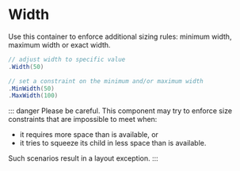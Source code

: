 # Width

Use this container to enforce additional sizing rules: minimum width, maximum width or exact width.

```csharp
// adjust width to specific value
.Width(50)

// set a constraint on the minimum and/or maximum width
.MinWidth(50)
.MaxWidth(100)
```

::: danger
Please be careful. This component may try to enforce size constraints that are impossible to meet when:
- it requires more space than is available, or
- it tries to squeeze its child in less space than is available.

Such scenarios result in a layout exception.
:::
